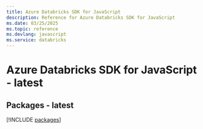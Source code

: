 ```yaml
---
title: Azure Databricks SDK for JavaScript
description: Reference for Azure Databricks SDK for JavaScript
ms.date: 03/25/2025
ms.topic: reference
ms.devlang: javascript
ms.service: databricks
---
```

# Azure Databricks SDK for JavaScript - latest
## Packages - latest
[!INCLUDE [packages](databricks-index.md)]